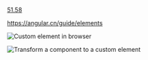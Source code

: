 [51.58](https://github.com/sudheerj/angular-interview-questions#what-are-angular-elements)

<https://angular.cn/guide/elements>

![Custom element in browser](https://angular.cn/generated/images/guide/elements/customElement1.png)

![Transform a component to a custom element](https://angular.cn/generated/images/guide/elements/createElement.png)
